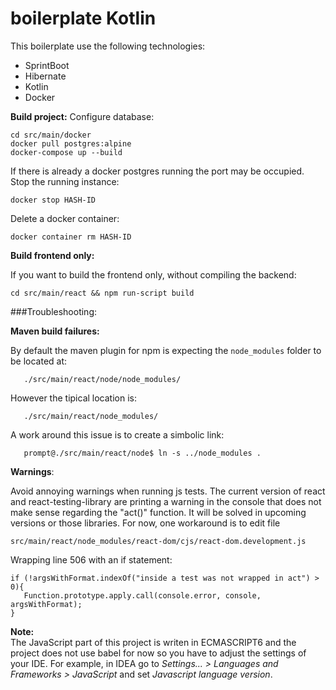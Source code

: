 # boilerplate Kotlin

This boilerplate use the following technologies:
- SprintBoot
- Hibernate
- Kotlin
- Docker


__Build project:__
Configure database:

```
cd src/main/docker
docker pull postgres:alpine
docker-compose up --build
```

If there is already a docker postgres running the port may be occupied. Stop the running instance:

```
docker stop HASH-ID
```

Delete a docker container:

```
docker container rm HASH-ID 
```

__Build frontend only:__

If you want to build the frontend only, without compiling the backend:

```
cd src/main/react && npm run-script build
```

###Troubleshooting:

__Maven build failures:__

By default the maven plugin for npm is expecting the `node_modules` folder to be located at:

```
   ./src/main/react/node/node_modules/
```   
However the tipical location is:
```
   ./src/main/react/node_modules/
```   
A work around this issue is to create a simbolic link:
```
   prompt@./src/main/react/node$ ln -s ../node_modules .
```   

__Warnings__:

Avoid annoying warnings when running js tests. The current version of react and react-testing-library are 
printing a warning in the console that does not make sense regarding the "act()" function. It will be
solved in upcoming versions or those libraries. For now, one workaround is to edit file 

    src/main/react/node_modules/react-dom/cjs/react-dom.development.js

Wrapping line 506 with an if statement:
```
if (!argsWithFormat.indexOf("inside a test was not wrapped in act") > 0){
   Function.prototype.apply.call(console.error, console, argsWithFormat);
}
```
         

__Note:__<br>
The JavaScript part of this project is writen in ECMASCRIPT6 and the project does not use babel for now so you have to adjust the settings of your IDE.
For example, in IDEA go to _Settings... > Languages and Frameworks > JavaScript_ and set _Javascript language version_.